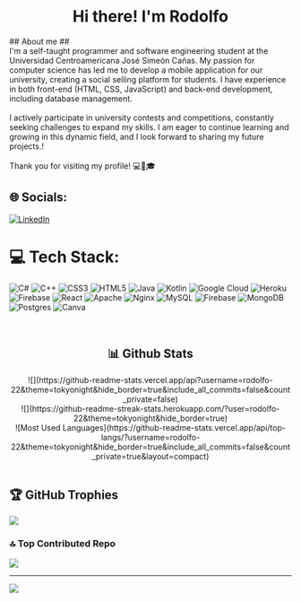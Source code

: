 <div align="center">
<h1 align="center">Hi there! I'm Rodolfo</h1>
</div>
## About me
##
<br>
I'm a self-taught programmer and software engineering student at the Universidad Centroamericana José Simeón Cañas. My passion for computer science has led me to develop a mobile application for our university, creating a social selling platform for students. I have experience in both front-end (HTML, CSS, JavaScript) and back-end development, including database management.
<br><br>
I actively participate in university contests and competitions, constantly seeking challenges to expand my skills. I am eager to continue learning and growing in this dynamic field, and I look forward to sharing my future projects.!<br><br>Thank you for visiting my profile! 💻📱🎓


## 🌐 Socials:
[![LinkedIn](https://img.shields.io/badge/LinkedIn-%230077B5.svg?logo=linkedin&logoColor=white)](https://linkedin.com/in/rodolfogarcíacastillo) 

# 💻 Tech Stack:
![C#](https://img.shields.io/badge/c%23-%23239120.svg?style=for-the-badge&logo=csharp&logoColor=white) ![C++](https://img.shields.io/badge/c++-%2300599C.svg?style=for-the-badge&logo=c%2B%2B&logoColor=white) ![CSS3](https://img.shields.io/badge/css3-%231572B6.svg?style=for-the-badge&logo=css3&logoColor=white) ![HTML5](https://img.shields.io/badge/html5-%23E34F26.svg?style=for-the-badge&logo=html5&logoColor=white) ![Java](https://img.shields.io/badge/java-%23ED8B00.svg?style=for-the-badge&logo=openjdk&logoColor=white) ![Kotlin](https://img.shields.io/badge/kotlin-%237F52FF.svg?style=for-the-badge&logo=kotlin&logoColor=white) ![Google Cloud](https://img.shields.io/badge/GoogleCloud-%234285F4.svg?style=for-the-badge&logo=google-cloud&logoColor=white) ![Heroku](https://img.shields.io/badge/heroku-%23430098.svg?style=for-the-badge&logo=heroku&logoColor=white) ![Firebase](https://img.shields.io/badge/firebase-%23039BE5.svg?style=for-the-badge&logo=firebase) ![React](https://img.shields.io/badge/react-%2320232a.svg?style=for-the-badge&logo=react&logoColor=%2361DAFB) ![Apache](https://img.shields.io/badge/apache-%23D42029.svg?style=for-the-badge&logo=apache&logoColor=white) ![Nginx](https://img.shields.io/badge/nginx-%23009639.svg?style=for-the-badge&logo=nginx&logoColor=white) ![MySQL](https://img.shields.io/badge/mysql-%2300000f.svg?style=for-the-badge&logo=mysql&logoColor=white) ![Firebase](https://img.shields.io/badge/Firebase-039BE5?style=for-the-badge&logo=Firebase&logoColor=white) ![MongoDB](https://img.shields.io/badge/MongoDB-%234ea94b.svg?style=for-the-badge&logo=mongodb&logoColor=white) ![Postgres](https://img.shields.io/badge/postgres-%23316192.svg?style=for-the-badge&logo=postgresql&logoColor=white) ![Canva](https://img.shields.io/badge/Canva-%2300C4CC.svg?style=for-the-badge&logo=Canva&logoColor=white)

<br>
<h2 align="center">📊 Github Stats</h2>
<div align = "center">
![](https://github-readme-stats.vercel.app/api?username=rodolfo-22&theme=tokyonight&hide_border=true&include_all_commits=false&count_private=false)<br/>
![](https://github-readme-streak-stats.herokuapp.com/?user=rodolfo-22&theme=tokyonight&hide_border=true)<br/>
![Most Used Languages](https://github-readme-stats.vercel.app/api/top-langs/?username=rodolfo-22&theme=tokyonight&hide_border=true&include_all_commits=false&count_private=true&layout=compact)
</div>
<br>

## 🏆 GitHub Trophies
![](https://github-profile-trophy.vercel.app/?username=rodolfo-22&theme=nord&no-frame=false&no-bg=true&margin-w=4)

### 🔝 Top Contributed Repo
![](https://github-contributor-stats.vercel.app/api?username=rodolfo-22&limit=5&theme=tokyonight&combine_all_yearly_contributions=true)

---
[![](https://visitcount.itsvg.in/api?id=rodolfo-22&icon=0&color=0)](https://visitcount.itsvg.in)

